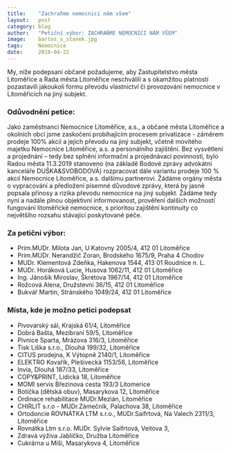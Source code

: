 ```yaml
---
title:	  "Zachraňme nemocnici nám všem"
layout:	  post
category: blog
author:	  "Petiční výbor: ZACHRAŇME NEMOCNICI NÁM VŠEM"
image:	  bartos_s_stanek.jpg
tags:	  Nemocnice
date:	  2019-04-22
---
```

My, níže podepsaní občané požadujeme, aby Zastupitelstvo města Litoměřice a Rada města Litoměřice neschválili a s okamžitou platností pozastavili jakoukoli formu převodu vlastnictví či provozování nemocnice v Litoměřicích na jiný subjekt.

### Odůvodnění petice:
Jako zaměstnanci Nemocnice Litoměřice, a.s., a občané města Litoměřice a okolních obcí jsme zaskočeni probíhajícím procesem privatizace - záměrem prodeje 100% akcií a jejich převodu na jiný subjekt, včetně movitého majetku Nemocnice Litoměřice, a.s. a personálního zajištění. Bez vysvětlení a projednání – tedy bez splnění informační a projednávací povinnosti, bylo Radou města 11.3.2019 stanoveno (na základě Bodové zprávy advokátní kanceláře DUŠKA&SVOBODOVÁ) rozpracovat dále variantu prodeje 100 % akcií Nemocnice Litoměřice, a.s. dalšímu partnerovi.
Žádáme orgány města o vypracování a předložení písemné důvodové zprávy, která by jasně popsala přínosy a rizika převodu nemocnice na jiný subjekt.
Žádáme tedy nyní a nadále plnou objektivní informovanost, prověření dalších možností fungování litoměřické nemocnice, s prioritou zajištění kontinuity co největšího rozsahu stávající poskytované péče.

### Za petiční výbor:
* Prim.MUDr. Milota Jan, U Katovny 2005/4, 412 01 Litoměřice
* Prim.MUDr. Nerandžič Zoran, Brodského 1675/9, Praha 4 Chodov
* MUDr. Klementová Zdeňka, Hakenova 1544, 413 01 Roudnice n. L.
* MUDr. Horáková Lucie, Husova 1062/11, 412 01 Litoměřice
* Ing. Jánošík Miroslav, Škrétova 1967/14, 412 01 Litoměřice
* Rožcová Alena, Družstevní 36/15, 412 01 Litoměřice
* Bukvář Martin, Stránského 1049/24, 412 01 Litoměřice

### Místa, kde je možno petici podepsat
* Pivovarský sál, Krajská 61/4, Litoměřice
* Dobrá Bašta, Mezibraní 59/5, Litoměřice
* Pivnice Sparta, Mrázova 316/3, Litoměřice
* Tisk Liška s.r.o., Dlouhá 199/32, Litoměřice
* CITUS prodejna, K Výtopně 2140/1, Litoměřice
* ELEKTRO Kovařík, Plešivecká 1153/56, Litoměřice
* Invia, Dlouhá 187/33, Litoměřice
* COPY&PRINT, Lidická 18, Litoměřice
* MOMI servis Březinova cesta 193/3 Litomerice
* Botička (dětská obuv), Masarykova 12, Litoměřice
* Ordinace rehabilitace MUDr.Mezián, Litoměřice
* CHIRLIT s.r.o - MUDr.Zámečník, Palachova 38, Litoměřice
* Ortodoncie ROVNÁTKA LTM s.r.o., MUDr.Saifrtová, Na Valech 2311/3, Litoměřice
* Rovnátka Ltm s.r.o. MUDr. Sylvie Saifrtová, Veitova 3,
* Zdravá výživa Jablíčko, Družba Litoměřice
* Cukrárna u Míši, Masarykova 4, Litoměřice

